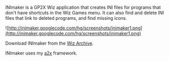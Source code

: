 INImaker is a GP2X Wiz application that creates INI files for programs that don't have shortcuts in the Wiz Games menu. It can also find and delete INI files that link to deleted programs, and find missing icons.

![http://inimaker.googlecode.com/hg/screenshots/inimaker1.png](http://inimaker.googlecode.com/hg/screenshots/inimaker1.png)

Download INImaker from the [Wiz Archive](http://dl.openhandhelds.org/cgi-bin/wiz.cgi?0,0,0,0,116,120).

INImaker uses my [a2x](http://code.google.com/p/a2x-framework/) framework.